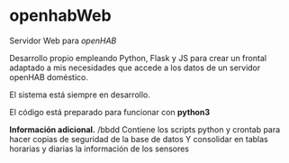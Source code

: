 # openhabWeb
Servidor Web para *openHAB*

Desarrollo propio empleando Python, Flask y JS para crear un frontal adaptado a mis necesidades
que accede a los datos de un servidor openHAB doméstico.

El sistema está siempre en desarrollo.

El código está preparado para funcionar con **python3**

**Información adicional.**
/bbdd	Contiene los scripts python y crontab para hacer copias de seguridad de la base de datos
	Y consolidar en tablas horarias y diarias la información de los sensores

